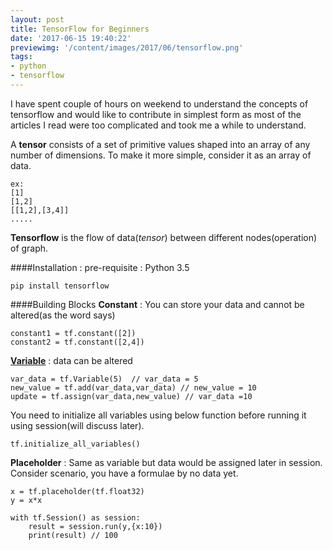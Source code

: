 ```yaml
---
layout: post
title: TensorFlow for Beginners
date: '2017-06-15 19:40:22'
previewimg: '/content/images/2017/06/tensorflow.png'
tags:
- python
- tensorflow
---
```


I have spent couple of hours on weekend to understand the concepts of tensorflow and would like to contribute in simplest form as most of the articles I read were too complicated and took me a while to understand.

A **tensor** consists of a set of primitive values shaped into an array of any number of dimensions. To make it more simple, consider it as an array of data.
```
ex:
[1]
[1,2]
[[1,2],[3,4]]
.....
```
**Tensorflow** is the flow of data(_tensor_) between different nodes(operation) of graph.

####Installation :
pre-requisite : Python 3.5
```
pip install tensorflow
```

####Building Blocks
**Constant** : You can store your data and cannot be altered(as the word says)
```
constant1 = tf.constant([2])
constant2 = tf.constant([2,4])
```
**[Variable](https://www.tensorflow.org/programmers_guide/variables)** : data can be altered
```
var_data = tf.Variable(5)  // var_data = 5
new_value = tf.add(var_data,var_data) // new_value = 10
update = tf.assign(var_data,new_value) // var_data =10
```
You need to initialize all variables using below function before running it using session(will discuss later).
```
tf.initialize_all_variables()
```
**Placeholder** : Same as variable but data would be assigned later in session. Consider scenario, you have a formulae by no data yet.
```
x = tf.placeholder(tf.float32)
y = x*x

with tf.Session() as session:
    result = session.run(y,{x:10})
    print(result) // 100
```

